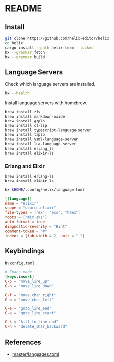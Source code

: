 # README

## Install

```bash
git clone https://github.com/helix-editor/helix
cd helix
cargo install --path helix-term --locked
hx --grammar fetch
hx --grammar build
```

## Language Servers

Check which language servers are installed.

```bash
hx --health 
```

Install language servers with homebrew.

```bash
brew install zls
brew install markdown-oxide
brew install gopls
brew install cl-lsp
brew install typescript-language-server
brew install taplo
brew install yaml-language-server
brew install lua-language-server
brew install erlang_ls
brew install elixir-ls
```

### Erlang and Elixir

```bash
brew install erlang-ls
brew install elixir-ls

hx $HOME/.config/helix/language.toml
```

```toml
[[language]]
name = "elixir"
scope = "source.elixir"
file-types = ["ex", "exs", "heex"]
roots = ["mix.exs"]
auto-format = true
diagnostic-severity = "Hint"
comment-token = "#"
indent = {tab-width = 2, unit = " "}
```
## Keybindings

in `config.toml`

```toml
# Emacs mode
[keys.insert]
C-p = "move_line_up"
C-n = "move_line_down"

C-f = "move_char_right"
C-b = "move_char_left"

C-e = "goto_line_end"
C-a = "goto_line_start"

C-k = "kill_to_line_end"
C-h = "delete_char_backward"
```

## References

- [master/languages.toml](https://raw.githubusercontent.com/helix-editor/helix/master/languages.toml)
